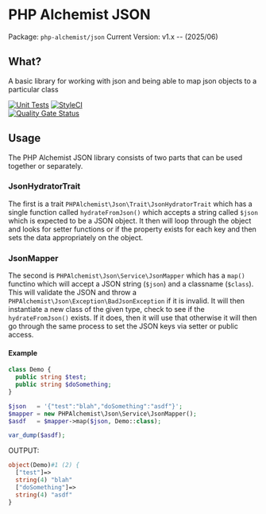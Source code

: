 # PHP Alchemist JSON
Package: `php-alchemist/json`
Current Version: v1.x -- (2025/06)


## What?

A basic library for working with json and being able to map json objects to a particular class

[![Unit Tests](https://github.com/PHP-Alchemist/json/actions/workflows/php.yml/badge.svg)](https://github.com/PHP-Alchemist/json/actions/workflows/php.yml)
[![StyleCI](https://github.styleci.io/repos/1007277226/shield?branch=master)](https://github.styleci.io/repos/1007277226?branch=master)  
[![Quality Gate Status](https://sonarcloud.io/api/project_badges/measure?project=PHP-Alchemist_json&metric=alert_status)](https://sonarcloud.io/summary/new_code?id=PHP-Alchemist_json)

 
## Usage

The PHP Alchemist JSON library consists of two parts that can be used together or separately.

### JsonHydratorTrait

The first is a trait `PHPAlchemist\Json\Trait\JsonHydratorTrait` which has a single function called
`hydrateFromJson()` which accepts a string called `$json` which is expected to be a JSON object. It
then will loop through the object and looks for setter functions or if the property exists for each 
key and then sets the data appropriately on the object.

### JsonMapper

The second is  `PHPAlchemist\Json\Service\JsonMapper` which has a `map()` functino which will accept 
a JSON string (`$json`) and a classname (`$class`). This will validate the JSON and throw a 
`PHPAlchemist\Json\Exception\BadJsonException` if it is invalid. It will then instantiate a new class 
of  the given type, check to see if the `hydrateFromJson()` exists. If it does, then it will use that
otherwise it will then go through the same process to set the JSON keys via setter or public access.


#### Example

```php 
class Demo {
  public string $test;
  public string $doSomething;
}

$json   = '{"test":"blah","doSomething":"asdf"}';
$mapper = new PHPAlchemist\Json\Service\JsonMapper();
$asdf   = $mapper->map($json, Demo::class);

var_dump($asdf);

```

OUTPUT:
```php
object(Demo)#1 (2) {
  ["test"]=>
  string(4) "blah"
  ["doSomething"]=>
  string(4) "asdf"
}
```